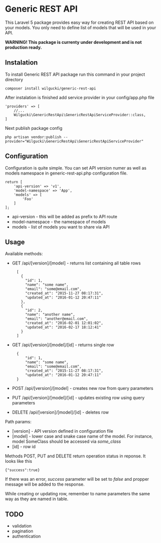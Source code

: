 # Generic REST API

This Laravel 5 package provides easy way for creating REST API based on your models.
You only need to define list of models that will be used in your API.

**WARNING! This package is currenty under development and is not production ready.**

## Instalation

To install Generic REST API package run this command in your project directory

    composer install wilgucki/generic-rest-api

After instalation is finished add service provider in your config/app.php file

    'providers' => [
        //... 
        Wilgucki\GenericRestApi\GenericRestApiServiceProvider::class,
    ]

Next publish package config

    php artisan vendor:publish --provider="Wilgucki\GenericRestApi\GenericRestApiServiceProvider"

## Configuration

Configuration is quite simple. You can set API version numer as well as models
namespace in generic-rest-api.php configuration file.

    return [
        'api-version' => 'v1',
        'model-namespace' => 'App',
        'models' => [
            'Foo'
        ]
    ];

- api-version - this will be added as prefix to API route
- model-namespace - the namespace of models
- models - list of models you want to share via API

## Usage

Available methods:

- GET /api/[version]/[model] - returns list containing all table rows


        [
          {
            "id": 1,
            "name": "some name",
            "email": "some@email.com",
            "created_at": "2015-11-27 08:17:31",
            "updated_at": "2016-01-12 20:47:11"
          },
          {
            "id": 2,
            "name": "another name",
            "email": "another@email.com",
            "created_at": "2016-02-01 12:01:02",
            "updated_at": "2016-02-17 18:12:41"
          }
        ]


- GET /api/[version]/[model]/[id] - returns single row


        {
            "id": 1,
            "name": "some name",
            "email": "some@email.com",
            "created_at": "2015-11-27 08:17:31",
            "updated_at": "2016-01-12 20:47:11"
        }


- POST /api/[version]/[model] - creates new row from query parameters
- PUT /api/[version]/[model]/[id] - updates existing row using query parameters
- DELETE /api/[version]/[model]/[id] - deletes row

Path params:

- [version] - API version defined in configuration file
- [model] - lower case and snake case name of the model. For instance, model SomeClass should be accessed via _some_class_
- [id] - row id

Methods POST, PUT and DELETE return operation status in reponse. It looks like this

    {"success":true}
    
If there was an error, _success_ parameter will be set to _false_ and propper message will be added to the response.

While creating or updating row, remember to name parameters the same way as they are named in table.

## TODO

- validation
- pagination
- authentication

